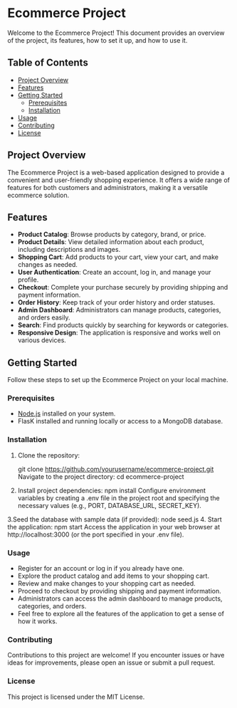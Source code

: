 # Ecommerce Project

Welcome to the Ecommerce Project! This document provides an overview of the project, its features, how to set it up, and how to use it.

## Table of Contents

- [Project Overview](#project-overview)
- [Features](#features)
- [Getting Started](#getting-started)
  - [Prerequisites](#prerequisites)
  - [Installation](#installation)
- [Usage](#usage)
- [Contributing](#contributing)
- [License](#license)

## Project Overview

The Ecommerce Project is a web-based application designed to provide a convenient and user-friendly shopping experience. It offers a wide range of features for both customers and administrators, making it a versatile ecommerce solution.

## Features

- **Product Catalog**: Browse products by category, brand, or price.
- **Product Details**: View detailed information about each product, including descriptions and images.
- **Shopping Cart**: Add products to your cart, view your cart, and make changes as needed.
- **User Authentication**: Create an account, log in, and manage your profile.
- **Checkout**: Complete your purchase securely by providing shipping and payment information.
- **Order History**: Keep track of your order history and order statuses.
- **Admin Dashboard**: Administrators can manage products, categories, and orders easily.
- **Search**: Find products quickly by searching for keywords or categories.
- **Responsive Design**: The application is responsive and works well on various devices.

## Getting Started

Follow these steps to set up the Ecommerce Project on your local machine.

### Prerequisites

- [Node.js](https://nodejs.org/) installed on your system.
- FlasK  installed and running locally or access to a MongoDB database.

### Installation

1. Clone the repository:

   git clone https://github.com/yourusername/ecommerce-project.git
   Navigate to the project directory:
   cd ecommerce-project
2. Install project dependencies:
   npm install
   Configure environment variables by creating a .env file in the project root and specifying the necessary values (e.g., PORT, DATABASE_URL, SECRET_KEY).

3.Seed the database with sample data (if provided):
   node seed.js
4. Start the application:
npm start
Access the application in your web browser at http://localhost:3000 (or the port specified in your .env file).

### Usage
- Register for an account or log in if you already have one.
- Explore the product catalog and add items to your shopping cart.
- Review and make changes to your shopping cart as needed.
- Proceed to checkout by providing shipping and payment information.
- Administrators can access the admin dashboard to manage products, categories, and orders.
- Feel free to explore all the features of the application to get a sense of how it works.
### Contributing
Contributions to this project are welcome! If you encounter issues or have ideas for improvements, please open an issue or submit a pull request.

### License
This project is licensed under the MIT License.



